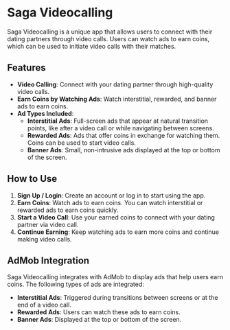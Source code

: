# Saga Videocalling

Saga Videocalling is a unique app that allows users to connect with their dating partners through video calls. Users can watch ads to earn coins, which can be used to initiate video calls with their matches.

## Features

- **Video Calling**: Connect with your dating partner through high-quality video calls.
- **Earn Coins by Watching Ads**: Watch interstitial, rewarded, and banner ads to earn coins.
- **Ad Types Included**:
  - **Interstitial Ads**: Full-screen ads that appear at natural transition points, like after a video call or while navigating between screens.
  - **Rewarded Ads**: Ads that offer coins in exchange for watching them. Coins can be used to start video calls.
  - **Banner Ads**: Small, non-intrusive ads displayed at the top or bottom of the screen.

## How to Use

1. **Sign Up / Login**: Create an account or log in to start using the app.
2. **Earn Coins**: Watch ads to earn coins. You can watch interstitial or rewarded ads to earn coins quickly.
3. **Start a Video Call**: Use your earned coins to connect with your dating partner via video call.
4. **Continue Earning**: Keep watching ads to earn more coins and continue making video calls.

## AdMob Integration

Saga Videocalling integrates with AdMob to display ads that help users earn coins. The following types of ads are integrated:

- **Interstitial Ads**: Triggered during transitions between screens or at the end of a video call.
- **Rewarded Ads**: Users can watch these ads to earn coins.
- **Banner Ads**: Displayed at the top or bottom of the screen.
